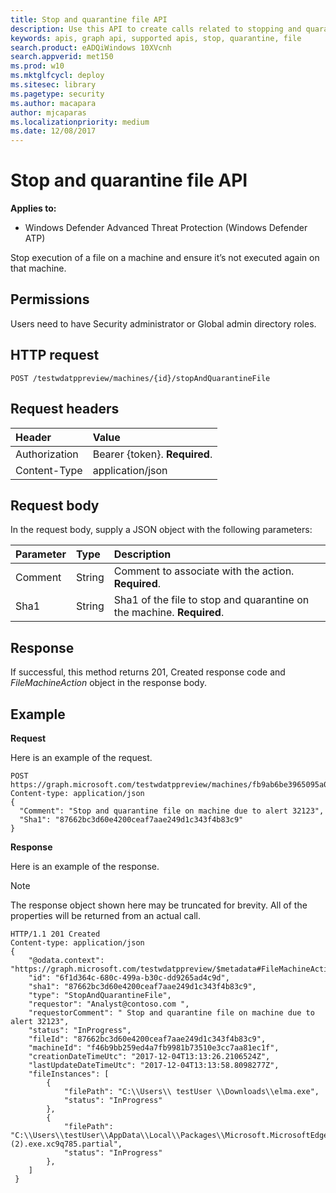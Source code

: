 ```yaml
---
title: Stop and quarantine file API
description: Use this API to create calls related to stopping and quarantining a file.
keywords: apis, graph api, supported apis, stop, quarantine, file
search.product: eADQiWindows 10XVcnh
search.appverid: met150
ms.prod: w10
ms.mktglfcycl: deploy
ms.sitesec: library
ms.pagetype: security
ms.author: macapara
author: mjcaparas
ms.localizationpriority: medium
ms.date: 12/08/2017
---
```


# Stop and quarantine file API

**Applies to:**
- Windows Defender Advanced Threat Protection (Windows Defender ATP)



Stop execution of a file on a machine and ensure it’s not executed again on that machine.

## Permissions
Users need to have Security administrator or Global admin directory roles.

## HTTP request
```
POST /testwdatppreview/machines/{id}/stopAndQuarantineFile
```

## Request headers

Header | Value 
:---|:---
Authorization | Bearer {token}. **Required**.
Content-Type	| application/json

## Request body
In the request body, supply a JSON object with the following parameters:

Parameter |	Type	| Description
:---|:---|:---
Comment |	String |	Comment to associate with the action. **Required**.
Sha1 |	String	 | Sha1 of the file to stop and quarantine on the machine. **Required**.

## Response
If successful, this method returns 201, Created response code and _FileMachineAction_ object in the response body.


## Example

**Request**

Here is an example of the request.

```
POST https://graph.microsoft.com/testwdatppreview/machines/fb9ab6be3965095a09c057be7c90f0a2/stopAndQuarantineFile
Content-type: application/json
{
  "Comment": "Stop and quarantine file on machine due to alert 32123",
  "Sha1": "87662bc3d60e4200ceaf7aae249d1c343f4b83c9"
}

```
**Response**

Here is an example of the response.

>[!NOTE]
>The response object shown here may be truncated for brevity. All of the properties will be returned from an actual call.

```
HTTP/1.1 201 Created
Content-type: application/json
{
    "@odata.context": "https://graph.microsoft.com/testwdatppreview/$metadata#FileMachineActions/$entity",
    "id": "6f1d364c-680c-499a-b30c-dd9265ad4c9d",
    "sha1": "87662bc3d60e4200ceaf7aae249d1c343f4b83c9",
    "type": "StopAndQuarantineFile",
    "requestor": "Analyst@contoso.com ",
    "requestorComment": " Stop and quarantine file on machine due to alert 32123",
    "status": "InProgress",
    "fileId": "87662bc3d60e4200ceaf7aae249d1c343f4b83c9",
    "machineId": "f46b9bb259ed4a7fb9981b73510e3cc7aa81ec1f",
    "creationDateTimeUtc": "2017-12-04T13:13:26.2106524Z",
    "lastUpdateDateTimeUtc": "2017-12-04T13:13:58.8098277Z",
    "fileInstances": [
        {
            "filePath": "C:\\Users\\ testUser \\Downloads\\elma.exe",
            "status": "InProgress"
        },
        {
            "filePath": "C:\\Users\\testUser\\AppData\\Local\\Packages\\Microsoft.MicrosoftEdge_8wekyb3d8bbwe\\TempState\\Downloads\\elma (2).exe.xc9q785.partial",
            "status": "InProgress"
        },
    ]
 }


```
